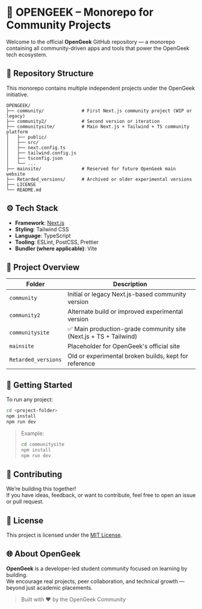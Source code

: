 # 🧠 OPENGEEK – Monorepo for Community Projects

Welcome to the official **OpenGeek** GitHub repository — a monorepo containing all community-driven apps and tools that power the OpenGeek tech ecosystem.

## 📁 Repository Structure

This monorepo contains multiple independent projects under the OpenGeek initiative.

```
OPENGEEK/
├── community/              # First Next.js community project (WIP or legacy)
├── community2/             # Second version or iteration
├── communitysite/          # Main Next.js + Tailwind + TS community platform
│   ├── public/
│   ├── src/
│   ├── next.config.ts
│   ├── tailwind.config.js
│   ├── tsconfig.json
│   └── ...
├── mainsite/               # Reserved for future OpenGeek main website
├── Retarded_versions/      # Archived or older experimental versions
├── LICENSE
└── README.md
```

## ⚙️ Tech Stack

- **Framework**: [Next.js](https://nextjs.org/)
- **Styling**: Tailwind CSS
- **Language**: TypeScript
- **Tooling**: ESLint, PostCSS, Prettier
- **Bundler (where applicable)**: Vite

## 📌 Project Overview

| Folder              | Description |
|---------------------|-------------|
| `community`         | Initial or legacy Next.js-based community version |
| `community2`        | Alternate build or improved experimental version |
| `communitysite`     | ✅ Main production-grade community site (Next.js + TS + Tailwind) |
| `mainsite`          | Placeholder for OpenGeek's official site |
| `Retarded_versions` | Old or experimental broken builds, kept for reference |

## 🧪 Getting Started

To run any project:

```bash
cd <project-folder>
npm install
npm run dev
```

> Example:
> ```bash
> cd communitysite
> npm install
> npm run dev
> ```

## 🤝 Contributing

We’re building this together!  
If you have ideas, feedback, or want to contribute, feel free to open an issue or pull request.

## 📄 License

This project is licensed under the [MIT License](LICENSE).

## 🌐 About OpenGeek

**OpenGeek** is a developer-led student community focused on learning by building.  
We encourage real projects, peer collaboration, and technical growth — beyond just academic placements.

> Built with ❤️ by the OpenGeek Community
